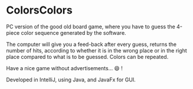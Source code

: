 # ColorsColors
PC version of the good old board game, where you have to guess the 4-piece color sequence generated by the software. 

The computer will give you a feed-back after every guess, returns the number of hits, 
according to whether it is in the wrong place or in the right place compared to what is to be guessed.
Colors can be repeated.

Have a nice game without advertisements... :smile: !

Developed in IntelliJ, using Java, and JavaFx for GUI. 
